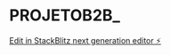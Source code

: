 # PROJETOB2B_

[Edit in StackBlitz next generation editor ⚡️](https://stackblitz.com/~/github.com/thamihllo/PROJETOB2B_)